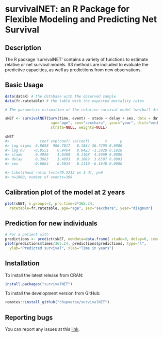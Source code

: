 survivalNET: an R Package for Flexible Modeling and Predicting Net Survival
================

## Description

The R package ‘survivalNET’ contains a variety of functions to estimate relative or net
survival models. S3 methods are included to evaluate the predictive capacities, as
well as predictiions from new observations.

## Basic Usage

``` r
data(dataK) # the database with the observed sample
data(fr.ratetable) # the table with the expected mortality rates

# The parametric estimation of the relative survival model (weibull distribution)

sNET <- survivalNET(Surv(time, event) ~ stade + delay + sex, data = dataK, ratetable=fr.ratetable,
                     age="age", sex="sexchara", year="year", dist="weibull",
                     strata=NULL, weights=NULL)
 
sNET
#>              coef exp(coef) se(coef)       z      p
#> log sigma  6.8098  906.7017   0.1854 36.7295 0.0000
#> log nu    -0.0551    0.9464   0.0423 -1.3020 0.1929
#> stade      0.4996    1.6480   0.1108  4.5069 0.0000
#> delay      0.3983    1.4893   0.1089  3.6587 0.0003
#> sex       -0.6864    0.5034   0.1110 -6.1840 0.0000

#> Likelihood ratio test=70.5213 on 3 df, p=0
#> n=1000, number of events=369
```


## Calibration plot of the model at 2 years

``` r
plot(sNET, n.groups=3, pro.time=2*365.24, 
  ratetable=fr.ratetable, age="age", sex="sexchara", year="diagnum")
```

## Prediction for new individuals

``` r
# For a patient with 
predictions <- predict(sNET, newdata=data.frame( stade=0, delay=0, sex=2 ) )
plot(predictions$times/365.24, predictions$predictions, type="l",
  ylab="Predicted survival", xlab="Time in years")
```

## Installation

To install the latest release from CRAN:

``` r
install.packages("survivalNET")
```

To install the development version from GitHub:

``` r
remotes::install_github("chupverse/survivalNET")
```

## Reporting bugs

You can report any issues at this
[link](https://github.com/chupverse/survivalNET/issues).
